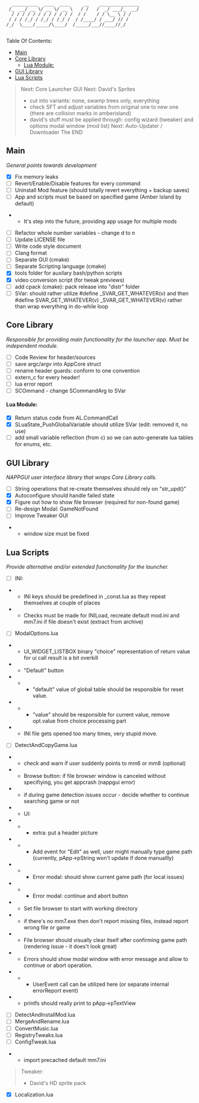 ```
  __________  ____  ____     __    _______________
 /_  __/ __ \/ __ \/ __ \   / /   /  _/ ___/_  __/
  / / / / / / / / / / / /  / /    / / \__ \ / /   
 / / / /_/ / /_/ / /_/ /  / /____/ / ___/ // /    
/_/  \____/_____/\____/  /_____/___//____//_/     
                                                                                    
```
Table Of Contents:
- [Main](#main)
- [Core Library](#core-library)
    - [Lua Module:](#lua-module)
- [GUI Library](#gui-library)
- [Lua Scripts](#lua-scripts)

> Next:     Core  Launcher GUI
> Next: David's Sprites
> - cut into variants: none, swamp trees only, everything
> - check SFT and adjust variables from original one to new one (there are collision marks in amberisland)
> - david's stuff must be applied through: config wizard (tweaker) and options modal window (mod list)
> Next:     Auto-Updater / Downloader
> The END

## Main
*General points towards development*

- [X] Fix memory leaks
- [ ] Revert/Enable/Disable features for every command
- [ ] Uninstall Mod feature (should totally revert everything + backup saves)
- [ ] App and scripts must be based on specified game (Amber Island by default)
- - It's step into the future, providing app usage for multiple mods
- [ ] Refactor whole number variables - change d to n
- [ ] Update LICENSE file
- [ ] Write code style document
- [ ] Clang format
- [ ] Separate GUI  (cmake)
- [ ] Separate Scripting language (cmake)
- [x] tools folder for auxilary bash/python scripts
- [x] video conversion script (for tweak previews)
- [ ] add cpack (cmake): pack release into "distr" folder
- [ ] SVar: should rather utilize #define _SVAR_GET_WHATEVER(v) and then #define SVAR_GET_WHATEVER(v) _SVAR_GET_WHATEVER(v) rather than wrap everything in do-while loop

## Core Library
*Responsible for providing main functionality for the launcher app. Must be independent module.* 

- [ ] Code Review for header/sources
- [ ] save argc/argv into AppCore struct
- [ ] rename header guards: conform to one convention
- [ ] extern_c for every header!
- [ ] lua error report
- [ ] SCOmmand - change SCommandArg to SVar
 
#### Lua Module:
- [x] Return status code from AL.CommandCall
- [x] SLuaState_PushGlobalVariable should utilize SVar (edit: removed it, no use)
- [ ] add small variable reflection (from c) so we can auto-generate lua tables for enums, etc.

## GUI Library 
*NAPPGUI user interface library that wraps Core Library calls.* 

- [ ] String operations that re-create themselves should rely on "str_upd()"
- [x] Autoconfigure should handle failed state
- [x] Figure out how to show file browser (required for non-found game)
- [ ] Re-design Modal: GameNotFound
- [ ] Improve Tweaker GUI
- - window size must be fixed

## Lua Scripts
*Provide alternative and/or extended functionality for the launcher.*

- [ ] INI:
- - INI keys should be predefined in _const.lua as they repeat themselves at couple of places
- - Checks must be made for INILoad, recreate default mod.ini and mm7.ini if file doesn't exist (extract from archive) 
- [ ] ModalOptions.lua
- - UI_WIDGET_LISTBOX binary "choice" representation of return value for ui call result is a bit overkill
- - "Default" button
- - - "default" value of global table should be responsible for reset value.
- - - "value" should be responsible for current value, remove opt.value from choice processing part
- - INI file gets opened too many times, very stupid move.
- [ ] DetectAndCopyGame.lua
- - check and warn if user suddenly points to mm6 or mm8 (optional)
- - Browse button: if file browser window is canceled without specifiying, you get appcrash (nappgui error)
- - if during game detection issues occur - decide whether to continue searching game or not
- - UI:
- - - extra: put a header picture
- - - Add event for "Edit" as well, user might manually type game path (currently, pApp->pString won't update if done manuallly)
- - - Error modal:  should show current game path (for local issues)
- - - Error modal:  continue and abort button
- - Set file browser to start with working directory
- - if there's no mm7.exe then don't report missing files, instead report wrong file or game
- - File browser should visually clear itself after confirming game path (rendering issue - it does't look great)
- - Errors should show modal window with error message and allow to continue or abort operation.
- - - UserEvent call can be utilized here (or separate internal errorReport event)
- - printfs should really print to pApp->pTextView
- [ ] DetectAndInstallMod.lua
- [ ] MergeAndRename.lua
- [ ] ConvertMusic.lua
- [ ] RegistryTweaks.lua
- [ ] ConfigTweak.lua
- - import precached default mm7.ini
> Tweaker: 
> - David's HD sprite pack
- [X] Localization.lua